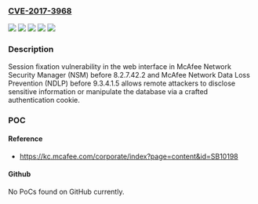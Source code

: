 ### [CVE-2017-3968](https://cve.mitre.org/cgi-bin/cvename.cgi?name=CVE-2017-3968)
![](https://img.shields.io/static/v1?label=Product&message=Network%20Data%20Loss%20Prevention%20(NDLP)&color=blue)
![](https://img.shields.io/static/v1?label=Product&message=Network%20Security%20Management%20(NSM)&color=blue)
![](https://img.shields.io/static/v1?label=Version&message=88.2.7.42.2%20&color=brighgreen)
![](https://img.shields.io/static/v1?label=Version&message=9.39.3.4.1.5%20Hotfix%201201697_47868%20&color=brighgreen)
![](https://img.shields.io/static/v1?label=Vulnerability&message=Session%20fixation%20vulnerability%0A&color=brighgreen)

### Description

Session fixation vulnerability in the web interface in McAfee Network Security Manager (NSM) before 8.2.7.42.2 and McAfee Network Data Loss Prevention (NDLP) before 9.3.4.1.5 allows remote attackers to disclose sensitive information or manipulate the database via a crafted authentication cookie.

### POC

#### Reference
- https://kc.mcafee.com/corporate/index?page=content&id=SB10198

#### Github
No PoCs found on GitHub currently.

